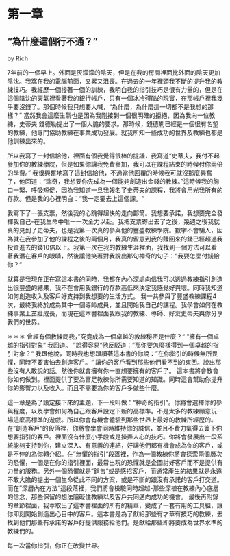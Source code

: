 # 第一章

## “為什麼這個行不通？”

by Rich

7年前的一個早上。外面是灰濛濛的陰天，但是在我的房間裡面比外面的陰天更加陰沈。我窩在我的電腦前面，又累又沮喪。在過去的一年裡頭我不斷的提升我的教練技巧。我經歷一個接著一個的訓練，我明白我的指引技巧是很有力量的，但是在這個陰沈的天氣裡看著我的銀行帳戶，只有一個冰冷殘酷的現實，在那帳戶裡我幾乎要沒錢了。那個時候我只想要大喊，“為什麼，為什麼這一切都不是我想的那樣？” 當然我會這麼生氣也是因為我剛接到一個很明確的拒絕，因為我向一位教練，史蒂夫 錢德勒提出了一個大膽的要求。那時候，錢德勒已經是一個很有名望的教練，他專門協助教練在事業成功發展。就我所知一些成功的世界及教練也都是他訓練出來的。

所以我寫了一封信給他，裡面有個我覺得很棒的提議，我寫道“史蒂夫，我付不起參加你的教練學院，但是如果你讓我免費參加，我可以在課程結束的時候付你兩倍的學費。” 我很興奮地寫了這封信給他，不過當他回覆的時候我可就沒那麼興奮了，他回道：“瑞奇，我想要你先成為一個能夠創造出金錢的教練。”這時候我的胸口一緊、呼吸短促，因為我知道一旦我報名了史蒂夫的課程，我將會用光我所有的存款。但是我的心裡明白：“我一定要去上這個課。“

我寫下了一張支票，然後我的心跳得超快的走向郵筒。我想要承諾，我想要完全發揮我自己-在我生命中唯一一次全力以赴。我把支票寄出去了之後，幾週之後我就真的見到了史蒂夫，也是我第一次真的參與他的豐盛教練學院。數字不會騙人，因為就在我參加了他的課程之後的兩個月，我真的留意到我的賺回來的錢已經超過我投資進去的錢10倍以上。我第一次在我的教練生涯裡面，我找到一個方法可以看著我潛在客戶的眼睛，然後讓他笑著對我說出那句神奇的句子：”我要怎麼付錢給你？“

就算是我現在正在寫這本書的同時，我都在內心深處向信我可以透過教練指引創造出很豐盛的結果，我不在會用我銀行的存款高低來決定我感覺好與壞。同時我知道如何創造收入及客戶好支持到我想要的生活方式。 我一共參與了豐盛教練課程4次，最終我終於成為其中一個導師成員，並且開始我自己的課程。我學會如何在教練事業上茁壯成長，而現在這本書裡面我跟我的教練、導師、好友史蒂夫與你分享我們的世界。

＊＊＊ 曾經有個教練問我，”究竟成為一個卓越的教練秘密是什麼？“ ”擁有一個卓越的指引對象“ 我回道。 ”說得容易“他反駁道：”那你要怎麼樣得到一個卓越的指引對象？“ 我跟他說，同時我也想跟讀著這本書的你說：”在你指引的時候無所畏懼，同時不要害怕去創造客戶。“ 讓你的客戶看到那些他們看不到的東西。說出那些沒有人敢說的話。然後你就會擁有你一直想要擁有的客戶了。 這本書將會教會你如何做到。裡面提供了要為富足教練你所需要知道的知識。同時這會幫助你提升你的影響力以及收入。而且不需要為你的客戶多做些什麼。

這一章是為了設定接下來的主題，下一段叫做：“神奇的指引”。你將會選擇你的參與程度，以及學會如何為自己跟客戶設定下新的高標準。不是太多的教練願意玩一場這麼高標準的遊戲。所以你會有機會體驗到那些世界上最好的教練所經歷的。在”創造客戶“的段落裡，你將會學會同時維持你的誠信，並且不費力氣得去簽下你想要指引的客戶。裡面沒有什麼小手段或是操弄人心的技巧。你將會發展出一段系統能夠支持到你，建立深入、有意義的連結，好讓他們都有機會成為你的客戶，或是不停的為你轉介紹。在”無懼的指引“段落裡，作為一個教練你將會探索兩個層次的恐懼，一個是在你的指引裡面，最常出現的恐懼就是企圖討好客戶而不是提供有力量的服務。另外一個恐懼就是”銷售“或是感招客戶，而通常產生的結果就是永遠不敢大膽的提出一個生命從此不同的方案，或是不斷的跟沒有承諾的客戶打交道。 而在”深層內在方法“這段落裡，我們將會檢驗同時超越-那些深植在教練內心底層的信念，那些保留的想法阻礙住教練以及客戶共同邁向成功的機會。 最後再附錄的章節裡面，我萃取出了這本書裡面的所有的精華，變成了一套有用的工具組，讓你即刻開始創造出心目中的客戶。這本書是為了獻給那些有才華有技巧的教練，去找到他們那些有承諾的客戶好提供服務給他們。是獻給那些即將要成為世界水準的教練們的。

每一次當你指引，你正在改變世界。
